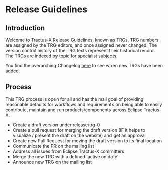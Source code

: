 # Release Guidelines

## Introduction

Welcome to Tractus-X Release Guidelines, known as TRGs. TRG numbers are assigned by the TRG
editors, and once assigned never changed. The version control history of the TRG texts represent their historical
record. The TRGs are indexed by topic for specialist subjects.

You find the overarching Changelog [here](trg-0/trg-0) to see when new TRGs have been added.

## Process

This TRG process is open for all and has the mail goal of providing reasonable defaults for workflows and requirements on being able to easily contribute, maintain and run products/components across Eclipse Tractus-X.

- Create a draft version under release/trg-0
- Create a pull request for merging the draft version (IF it helps to visualize / present the draft on the website) and get an approval
- Create new Pull Request for moving the draft version to its final location
- Communicate the PR on the mailing list
- Address all issues from Eclipse Tractus-X committers
- Merge the new TRG with a defined 'active on date'
- Announce new TRG on the mailing list
